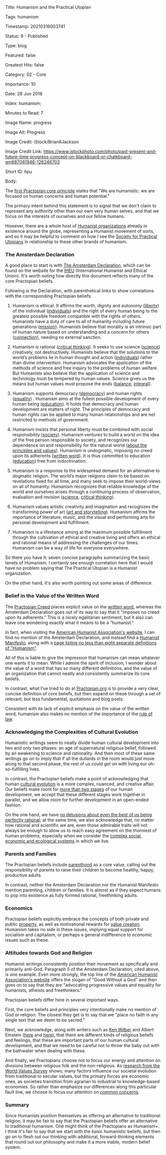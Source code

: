 Title:  Humanism and the Practical Utopian

Tags:   humanism

Timestamp: 20210316003741

Status: 9 - Published

Type:   blog

Featured: false

Greatest Hits: false

Category: 02 - Core

Importance: 10

Date:   28 Jun 2018

Index:  humanism; 

Minutes to Read: 7

Image Name: progress

Image Alt: Progress

Image Credit: iStock/BrianAJackson

Image Credit Link: https://www.istockphoto.com/photo/past-present-and-future-time-progress-concept-on-blackboard-or-chalkboard-gm687041946-126246703

Short ID: hpu

Body:

The [first Practopian core principle][humanism] states that "We are humanistic: we are focused on human concerns and human potential."

The primary intent behind this statement is to signal that we don't claim to represent any authority other than our own very human selves, and that we focus on the interests of ourselves and our fellow humans. 

However, there are a whole host of [Humanist organizations][orgs] already in existence around the globe, representing a Humanist movement of sorts, and so it may be helpful to comment on how I see the [Society for Practical Utopians][practopians] in relationship to these other brands of humanism. 

### The Amsterdam Declaration

A good place to start is with [The Amsterdam Declaration][amsterdam], which can be found on the website for the [IHEU][] (International Humanist and Ethical Union). It's worth noting how directly this document reflects many of the core Practopian beliefs. 

Following is the Declaration, with parenthetical links to show correlations with the corresponding Practopian beliefs. 

1. Humanism is ethical. It affirms the worth, dignity and autonomy ([liberty][]) of the individual ([individuals][]) and the right of every human being to the greatest possible freedom compatible with the rights of others. Humanists have a duty of care to all of humanity including future generations ([mission][]). Humanists believe that morality is an intrinsic part of human nature based on understanding and a concern for others ([connection][]), needing no external sanction.

2. Humanism is rational ([critical thinking][]). It seeks to use science ([science]) creatively, not destructively. Humanists believe that the solutions to the world’s problems lie in human thought and action ([individuals][]) rather than divine intervention. Humanism advocates the application of the methods of science and free inquiry to the problems of human welfare. But Humanists also believe that the application of science and technology must be tempered by human values. Science gives us the means but human values must propose the ends ([balance][], [integral][]).

3. Humanism supports democracy ([democracy][]) and human rights ([equality][]) . Humanism aims at the fullest possible development of every human being ([education][]). It holds that democracy and human development are matters of right. The principles of democracy and human rights can be applied to many human relationships and are not restricted to methods of government.

4. Humanism insists that personal liberty must be combined with social responsibility ([society][]). Humanism ventures to build a world on the idea of the free person responsible to society, and recognizes our dependence on and responsibility for the natural world ([about the principles and values][about]). Humanism is undogmatic, imposing no creed upon its adherents ([written word][]). It is thus committed to education ([education][]) free from indoctrination.

5. Humanism is a response to the widespread demand for an alternative to dogmatic religion. The world’s major religions claim to be based on revelations fixed for all time, and many seek to impose their world-views on all of humanity. Humanism recognizes that reliable knowledge of the world and ourselves arises through a continuing process of observation, evaluation and revision ([science][], [critical thinking][]).

6. Humanism values artistic creativity and imagination and recognizes the transforming power of art ([art and storytelling][art]). Humanism affirms the importance of literature, music, and the visual and performing arts for personal development and fulfillment.

7. Humanism is a lifestance aiming at the maximum possible fulfillment through the cultivation of ethical and creative living and offers an ethical and rational means of addressing the challenges of our times. Humanism can be a way of life for everyone everywhere.

So there you have it: seven concise paragraphs summarizing the basic tenets of Humanism. I certainly see enough correlation here that I would have no problem saying that The Practical Utopian is a Humanist organization. 

On the other hand, it's also worth pointing out some areas of difference. 

### Belief in the Value of the Written Word

The [Practopian Creed][creed] places explicit value on the [written word][], whereas the Amsterdam Declaration goes out of its way to say that it "imposes no creed upon its adherents." This is a nicely egalitarian sentiment, but it also can leave one wondering exactly what it means to be a "humanist." 

In fact, when visiting the [American Humanist Association's website][aha], I can find no mention of the Amsterdam Declaration, and instead find a [Humanist Manifesto][manifesto], along with a [page listing no less than eight separate definitions of "Humanism"][defs]. 

All of this is liable to give the impression that humanism can mean whatever one wants it to mean. While I admire the spirit of inclusion, I wonder about the value of a word that has so many different definitions, and the value of an organization that cannot neatly and consistently summarize its core beliefs. 

In contrast, what I've tried to do at [Practopian.org][practopians] is to provide a very clear, concise definition of core beliefs, but then expand on these through a set of relevant, but less fundamental, quotations and blog posts.

Consistent with its lack of explicit emphasis on the value of the written word, humanism also makes no mention of the importance of the  [rule of law][law]. 

### Acknowledging the Complexities of Cultural Evolution

Humanistic writings seem to neatly divide human cultural development into two and only two phases: an age of supernatural religious belief, followed by an awakening to science and rationality. And then most of these same writings go on to imply that if all the dullards in the room would just move along to that second phase, the rest of us could get on with living our oh-so-fulfilling lives. 

In contrast, the Practopian beliefs make a point of acknowledging that human [cultural evolution][cultevo] is a more complex, nuanced, and creative affair. Our beliefs make room for [more than two stages][devlevels] of our human development, we accept that these different stages work together in parallel, and we allow room for further development in an open-ended fashion. 

On the one hand, we have [no delusions about even the best of us being perfectly rational][imperfection]; at the same time, we also acknowledge that, no matter how rational and scientific we are, even those admirable traits will not always be enough to allow us to reach easy agreement on the thorniest of human problems, especially when we consider the [complex social, economic and ecological systems][systems] in which we live. 

### Parents and Families

The Practopian beliefs include [parenthood][] as a core value, calling out the responsibility of parents to raise their children to become healthy, happy, productive adults. 

In contrast, neither the Amsterdam Declaration nor the Humanist Manifesto mention parenting, children or families. It is almost as if they expect humans to pop into existence as fully formed rational, freethinking adults. 

### Economics

Practopian beliefs explicitly embrace the concepts of both private and public [property][], as well as motivational rewards for [value creation][value]. Humanism takes no side in these issues, implying equal support for socialism and capitalism, or perhaps a general indifference to economic issues such as these. 

### Attitudes towards God and Religion

Humanist writings consistently position their movement as specifically and primarily anti-God. Paragraph 5 of the Amsterdam Declaration, cited above, is one example. Even more strongly, the top line of the [American Humanist Association's website][aha] offers the slogan of "Good Without a God" and then goes on to say that they are "advocating progressive values and equality for humanists, atheists and freethinkers." 

Practopian beliefs differ here in several important ways. 

First, the core beliefs and principles very intentionally make no mention of God or religion. The closest they get is to say that we "place no faith in any single text that we deem to be sacred."

Next, we acknowledge, along with writers such as [Ken Wilber][wilber] and Albert Einstein ([here][einstein1] and [here][einstein2]), that there are different kinds of religious beliefs and feelings, that these are important parts of our human cultural development, and that we need to be careful not to throw the baby out with the bathwater when dealing with these.    

And finally, we Practopians choose not to focus our energy and attention on divisions between religious folk and the non-religious. As [research from the World Values Survey][wvs] shows, many factors influence our societal evolution from traditional to secular values, but the primary forces are economic ones, as societies transition from agrarian to industrial to knowledge-based economies. So rather than emphasize our differences along this particular fault line, we choose to focus our attention on [common concerns][issues]. 

### Summary

Since Humanists position themselves as offering an alternative to traditional religion, it may be fair to say that the Practopian beliefs offer an alternative to traditional humanism.  One might think of the Practopians as Humanism+. I think it's fair to say that we start with the basic humanistic beliefs, but then go on to flesh out our thinking with additional, forward-thinking elements that round out our philosophy and make it a more viable, modern belief system. 

[about]: http://www.Practopian.org/core/about-the-principles-and-values.html

[aha]: https://americanhumanist.org

[amsterdam]: https://iheu.org/humanism/the-amsterdam-declaration/

[art]: http://www.Practopian.org/tags/art.html

[balance]: http://www.Practopian.org/tags/balance.html

[connection]: http://www.Practopian.org/tags/connection.html

[creed]: http://www.Practopian.org/creed/abridged-creed.html

[critical thinking]: http://www.Practopian.org/tags/critical-thinking.html

[cultevo]: http://www.Practopian.org/tags/cultural-evolution.html

[defs]: https://americanhumanist.org/what-is-humanism/definition-of-humanism/

[democracy]: http://www.Practopian.org/tags/democracy.html

[devlevels]: http://www.Practopian.org/blog/hbowie/developmental-levels-as-evolving-social-structures.html

[diversity]: http://www.Practopian.org/tags/diversity.html

[education]: http://www.Practopian.org/tags/education.html

[einstein1]: http://www.Practopian.org/quotes/moral-religion.html

[einstein2]: http://www.Practopian.org/quotes/this-highest-kind-of-religious-feeling.html

[equality]: http://www.Practopian.org/tags/equality.html

[humanism]: http://www.Practopian.org/tags/humanism.html

[iheu]: https://iheu.org

[imperfection]: http://www.Practopian.org/tags/imperfection.html

[individuals]: http://www.Practopian.org/tags/individuals.html

[integral]: http://www.Practopian.org/tags/integral.html

[issues]: http://www.Practopian.org/issues/index.html

[law]: http://www.Practopian.org/tags/rule-of-law.html

[liberty]: http://www.Practopian.org/tags/liberty.html

[manifesto]: https://americanhumanist.org/what-is-humanism/manifesto3/

[mission]: http://www.Practopian.org/core/mission.html

[orgs]: https://iheu.org/membership/our-members/

[parenthood]: http://www.Practopian.org/tags/parenthood.html

[practopians]: http://www.Practopian.org

[property]: http://www.Practopian.org/tags/property.html

[science]: http://www.Practopian.org/tags/science.html

[society]: http://www.Practopian.org/tags/society.html

[systems]: http://www.Practopian.org/tags/systemic.html

[value]: http://www.Practopian.org/tags/value-creation.html

[wilber]: http://www.Practopian.org/quotes/an-integral-god.html

[wvs]: http://www.worldvaluessurvey.org/WVSContents.jsp

[written word]: http://www.Practopian.org/tags/written-word.html
